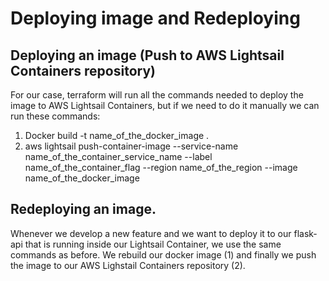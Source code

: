 # Deploying image and Redeploying

## Deploying an image (Push to AWS Lightsail Containers repository)

For our case, terraform will run all the commands needed to deploy the image to AWS Lightsail Containers, but if we need to do it manually we can run these commands:

1. Docker build -t name_of_the_docker_image .
2. aws lightsail push-container-image --service-name name_of_the_container_service_name --label name_of_the_container_flag --region name_of_the_region --image name_of_the_docker_image

## Redeploying an image.

Whenever we develop a new feature and we want to deploy it to our flask-api that is running inside our Lightsail Container, we use the same commands as before. We rebuild our docker image (1) and finally we push the image to our AWS Lighstail Containers repository (2).